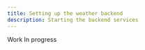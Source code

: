 ```yaml
---
title: Setting up the weather backend
description: Starting the backend services
---
```


Work In progress
